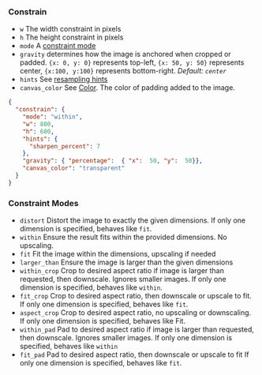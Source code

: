 
### Constrain

* `w` The width constraint in pixels
* `h` The height constraint in pixels
* `mode` A [constraint mode](#constraint-modes)
* `gravity` determines how the image is anchored when cropped or padded. 
`{x: 0, y: 0}` represents top-left, `{x: 50, y: 50}` represents center, 
`{x:100, y:100}` represents bottom-right. *Default: `center`*
* `hints` See [resampling hints](#resampling-hints)
* `canvas_color` See [Color](#colors). The color of padding added to the image. 

```json
{ 
  "constrain": {
    "mode": "within",
    "w": 800,
    "h": 600,
    "hints": {
      "sharpen_percent": 7 
    },
    "gravity": { "percentage":  { "x":  50, "y":  50}},
    "canvas_color": "transparent"
  }
}
```


### Constraint Modes

* `distort` Distort the image to exactly the given dimensions.
If only one dimension is specified, behaves like `fit`.
* `within`
Ensure the result fits within the provided dimensions. No upscaling.
* `fit`
Fit the image within the dimensions, upscaling if needed
* `larger_than`
Ensure the image is larger than the given dimensions
* `within_crop`
Crop to desired aspect ratio if image is larger than requested, then downscale. Ignores smaller images.
If only one dimension is specified, behaves like `within`.
* `fit_crop`
Crop to desired aspect ratio, then downscale or upscale to fit.
If only one dimension is specified, behaves like `fit`.
* `aspect_crop`
Crop to desired aspect ratio, no upscaling or downscaling. If only one dimension is specified, behaves like Fit.
* `within_pad`
Pad to desired aspect ratio if image is larger than requested, then downscale. Ignores smaller images.
If only one dimension is specified, behaves like `within`
* `fit_pad`
Pad to desired aspect ratio, then downscale or upscale to fit
If only one dimension is specified, behaves like `fit`.
